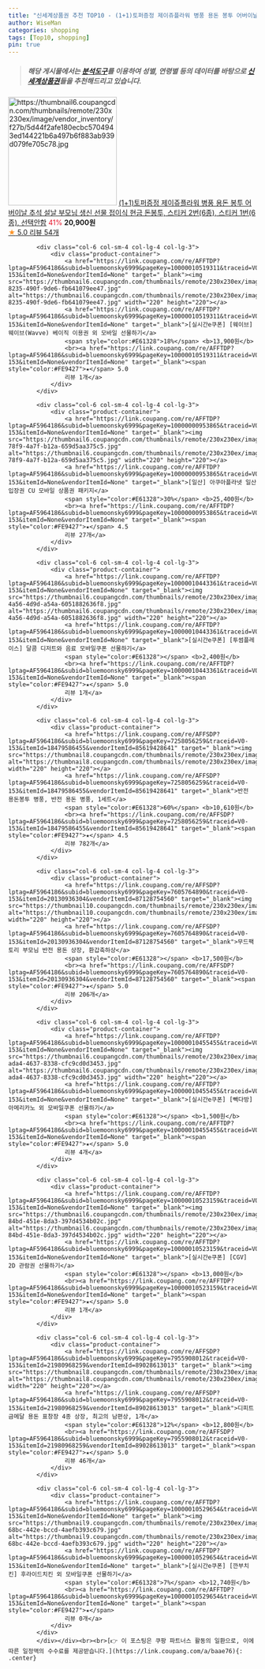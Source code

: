 ```yaml
---
title: "신세계상품권 추천 TOP10 - (1+1)토퍼증정 제이쥬플라워 병풍 용돈 봉투 어버이날 추석 설날 부모님 생신 선물 접이식 현금 돈봉투, 스티커 2번(6종)"
author: WiseMan
categories: shopping
tags: [Top10, shopping]
pin: true
---
```


> ##### 해당 게시물에서는 [**분석도구**](https://itemscout.io/)를 이용하여 **성별**, **연령별** 등의 데이터를 바탕으로 [**신세계상품권**](https://link.coupang.com/a/baae76)들을 추천해드리고 있습니다.
<div class="container"><div class="row">
            <div class="col-6 col-sm-4 col-lg-4 col-lg-3">
                <div class="product-container">
                    <a href="https://link.coupang.com/re/AFFSDP?lptag=AF5964186&subid=bluemoonsky6999&pageKey=7388838255&traceid=V0-153&itemId=19099250764&vendorItemId=87098320439" target="_blank"><img src="https://thumbnail6.coupangcdn.com/thumbnails/remote/230x230ex/image/vendor_inventory/f27b/5d44f2afe180ecbc5704943ed144221b6a497b6f883ab939d079fe705c78.jpg" alt="https://thumbnail6.coupangcdn.com/thumbnails/remote/230x230ex/image/vendor_inventory/f27b/5d44f2afe180ecbc5704943ed144221b6a497b6f883ab939d079fe705c78.jpg" width="220" height="220"></a>
                    <a href="https://link.coupang.com/re/AFFSDP?lptag=AF5964186&subid=bluemoonsky6999&pageKey=7388838255&traceid=V0-153&itemId=19099250764&vendorItemId=87098320439" target="_blank">(1+1)토퍼증정 제이쥬플라워 병풍 용돈 봉투 어버이날 추석 설날 부모님 생신 선물 접이식 현금 돈봉투, 스티커 2번(6종), 스티커 1번(6종), 선택안함</a>
                    <span style="color:#E61328">41%</span> <b>20,900원</b>
                    <br><a href="https://link.coupang.com/re/AFFSDP?lptag=AF5964186&subid=bluemoonsky6999&pageKey=7388838255&traceid=V0-153&itemId=19099250764&vendorItemId=87098320439" target="_blank"><span style="color:#FE9427">★</span> 5.0
                    리뷰 54개</a>
                </div>
            </div>
            
            <div class="col-6 col-sm-4 col-lg-4 col-lg-3">
                <div class="product-container">
                    <a href="https://link.coupang.com/re/AFFTDP?lptag=AF5964186&subid=bluemoonsky6999&pageKey=10000010519311&traceid=V0-153&itemId=None&vendorItemId=None" target="_blank"><img src="https://thumbnail6.coupangcdn.com/thumbnails/remote/230x230ex/image/travel_reactor/travelSeller/common/A00050106/e240a685-8235-490f-9de6-fb641079ee47.jpg" alt="https://thumbnail6.coupangcdn.com/thumbnails/remote/230x230ex/image/travel_reactor/travelSeller/common/A00050106/e240a685-8235-490f-9de6-fb641079ee47.jpg" width="220" height="220"></a>
                    <a href="https://link.coupang.com/re/AFFTDP?lptag=AF5964186&subid=bluemoonsky6999&pageKey=10000010519311&traceid=V0-153&itemId=None&vendorItemId=None" target="_blank">[실시간e쿠폰] [웨이브] 웨이브(Wavve) 베이직 이용권 외 모바일 선물하기</a>
                    <span style="color:#E61328">18%</span> <b>13,900원</b>
                    <br><a href="https://link.coupang.com/re/AFFTDP?lptag=AF5964186&subid=bluemoonsky6999&pageKey=10000010519311&traceid=V0-153&itemId=None&vendorItemId=None" target="_blank"><span style="color:#FE9427">★</span> 5.0
                    리뷰 1개</a>
                </div>
            </div>
            
            <div class="col-6 col-sm-4 col-lg-4 col-lg-3">
                <div class="product-container">
                    <a href="https://link.coupang.com/re/AFFTDP?lptag=AF5964186&subid=bluemoonsky6999&pageKey=10000000953865&traceid=V0-153&itemId=None&vendorItemId=None" target="_blank"><img src="https://thumbnail6.coupangcdn.com/thumbnails/remote/230x230ex/image/travel_reactor/travelSeller/common/A00443923/32e2bfe6-78f9-4a7f-b12a-659d5aa375c5.jpg" alt="https://thumbnail6.coupangcdn.com/thumbnails/remote/230x230ex/image/travel_reactor/travelSeller/common/A00443923/32e2bfe6-78f9-4a7f-b12a-659d5aa375c5.jpg" width="220" height="220"></a>
                    <a href="https://link.coupang.com/re/AFFTDP?lptag=AF5964186&subid=bluemoonsky6999&pageKey=10000000953865&traceid=V0-153&itemId=None&vendorItemId=None" target="_blank">[일산] 아쿠아플라넷 일산 입장권 CU 모바일 상품권 패키지</a>
                    <span style="color:#E61328">30%</span> <b>25,400원</b>
                    <br><a href="https://link.coupang.com/re/AFFTDP?lptag=AF5964186&subid=bluemoonsky6999&pageKey=10000000953865&traceid=V0-153&itemId=None&vendorItemId=None" target="_blank"><span style="color:#FE9427">★</span> 4.5
                    리뷰 27개</a>
                </div>
            </div>
            
            <div class="col-6 col-sm-4 col-lg-4 col-lg-3">
                <div class="product-container">
                    <a href="https://link.coupang.com/re/AFFTDP?lptag=AF5964186&subid=bluemoonsky6999&pageKey=10000010443361&traceid=V0-153&itemId=None&vendorItemId=None" target="_blank"><img src="https://thumbnail6.coupangcdn.com/thumbnails/remote/230x230ex/image/travel_reactor/travelSeller/common/A00050106/d1172cf3-4a56-4d9d-a54a-6051882636f8.jpg" alt="https://thumbnail6.coupangcdn.com/thumbnails/remote/230x230ex/image/travel_reactor/travelSeller/common/A00050106/d1172cf3-4a56-4d9d-a54a-6051882636f8.jpg" width="220" height="220"></a>
                    <a href="https://link.coupang.com/re/AFFTDP?lptag=AF5964186&subid=bluemoonsky6999&pageKey=10000010443361&traceid=V0-153&itemId=None&vendorItemId=None" target="_blank">[실시간e쿠폰] [투썸플레이스] 달콤 디저트와 음료 모바일쿠폰 선물하기</a>
                    <span style="color:#E61328"></span> <b>2,400원</b>
                    <br><a href="https://link.coupang.com/re/AFFTDP?lptag=AF5964186&subid=bluemoonsky6999&pageKey=10000010443361&traceid=V0-153&itemId=None&vendorItemId=None" target="_blank"><span style="color:#FE9427">★</span> 5.0
                    리뷰 1개</a>
                </div>
            </div>
            
            <div class="col-6 col-sm-4 col-lg-4 col-lg-3">
                <div class="product-container">
                    <a href="https://link.coupang.com/re/AFFSDP?lptag=AF5964186&subid=bluemoonsky6999&pageKey=7258056259&traceid=V0-153&itemId=18479586455&vendorItemId=85619428641" target="_blank"><img src="https://thumbnail8.coupangcdn.com/thumbnails/remote/230x230ex/image/vendor_inventory/3e68/062cf6f7646953090b72be20c38129f23810b4a5b56e462b1869e05b41d9.jpg" alt="https://thumbnail8.coupangcdn.com/thumbnails/remote/230x230ex/image/vendor_inventory/3e68/062cf6f7646953090b72be20c38129f23810b4a5b56e462b1869e05b41d9.jpg" width="220" height="220"></a>
                    <a href="https://link.coupang.com/re/AFFSDP?lptag=AF5964186&subid=bluemoonsky6999&pageKey=7258056259&traceid=V0-153&itemId=18479586455&vendorItemId=85619428641" target="_blank">반전 용돈봉투 병풍, 반전 용돈 병풍, 1세트</a>
                    <span style="color:#E61328">60%</span> <b>10,610원</b>
                    <br><a href="https://link.coupang.com/re/AFFSDP?lptag=AF5964186&subid=bluemoonsky6999&pageKey=7258056259&traceid=V0-153&itemId=18479586455&vendorItemId=85619428641" target="_blank"><span style="color:#FE9427">★</span> 4.5
                    리뷰 782개</a>
                </div>
            </div>
            
            <div class="col-6 col-sm-4 col-lg-4 col-lg-3">
                <div class="product-container">
                    <a href="https://link.coupang.com/re/AFFSDP?lptag=AF5964186&subid=bluemoonsky6999&pageKey=7605764890&traceid=V0-153&itemId=20130936304&vendorItemId=87128754560" target="_blank"><img src="https://thumbnail10.coupangcdn.com/thumbnails/remote/230x230ex/image/vendor_inventory/c9bc/2643ba77183ae20be0717d8457ace00ccd0b317d5eec0943229bc8873ea2.png" alt="https://thumbnail10.coupangcdn.com/thumbnails/remote/230x230ex/image/vendor_inventory/c9bc/2643ba77183ae20be0717d8457ace00ccd0b317d5eec0943229bc8873ea2.png" width="220" height="220"></a>
                    <a href="https://link.coupang.com/re/AFFSDP?lptag=AF5964186&subid=bluemoonsky6999&pageKey=7605764890&traceid=V0-153&itemId=20130936304&vendorItemId=87128754560" target="_blank">무드팩토리 부모님 반전 용돈 상장, 환갑축하상</a>
                    <span style="color:#E61328"></span> <b>17,500원</b>
                    <br><a href="https://link.coupang.com/re/AFFSDP?lptag=AF5964186&subid=bluemoonsky6999&pageKey=7605764890&traceid=V0-153&itemId=20130936304&vendorItemId=87128754560" target="_blank"><span style="color:#FE9427">★</span> 5.0
                    리뷰 206개</a>
                </div>
            </div>
            
            <div class="col-6 col-sm-4 col-lg-4 col-lg-3">
                <div class="product-container">
                    <a href="https://link.coupang.com/re/AFFTDP?lptag=AF5964186&subid=bluemoonsky6999&pageKey=10000010455455&traceid=V0-153&itemId=None&vendorItemId=None" target="_blank"><img src="https://thumbnail6.coupangcdn.com/thumbnails/remote/230x230ex/image/travel_reactor/travelSeller/common/A00050106/2bbb4afd-ada4-4637-8338-cfc9cd0d3453.jpg" alt="https://thumbnail6.coupangcdn.com/thumbnails/remote/230x230ex/image/travel_reactor/travelSeller/common/A00050106/2bbb4afd-ada4-4637-8338-cfc9cd0d3453.jpg" width="220" height="220"></a>
                    <a href="https://link.coupang.com/re/AFFTDP?lptag=AF5964186&subid=bluemoonsky6999&pageKey=10000010455455&traceid=V0-153&itemId=None&vendorItemId=None" target="_blank">[실시간e쿠폰] [빽다방] 아메리카노 외 모바일쿠폰 선물하기</a>
                    <span style="color:#E61328"></span> <b>1,500원</b>
                    <br><a href="https://link.coupang.com/re/AFFTDP?lptag=AF5964186&subid=bluemoonsky6999&pageKey=10000010455455&traceid=V0-153&itemId=None&vendorItemId=None" target="_blank"><span style="color:#FE9427">★</span> 5.0
                    리뷰 4개</a>
                </div>
            </div>
            
            <div class="col-6 col-sm-4 col-lg-4 col-lg-3">
                <div class="product-container">
                    <a href="https://link.coupang.com/re/AFFTDP?lptag=AF5964186&subid=bluemoonsky6999&pageKey=10000010523159&traceid=V0-153&itemId=None&vendorItemId=None" target="_blank"><img src="https://thumbnail6.coupangcdn.com/thumbnails/remote/230x230ex/image/travel_reactor/travelSeller/common/A00050106/b374874a-84bd-451e-8da3-397d4534b02c.jpg" alt="https://thumbnail6.coupangcdn.com/thumbnails/remote/230x230ex/image/travel_reactor/travelSeller/common/A00050106/b374874a-84bd-451e-8da3-397d4534b02c.jpg" width="220" height="220"></a>
                    <a href="https://link.coupang.com/re/AFFTDP?lptag=AF5964186&subid=bluemoonsky6999&pageKey=10000010523159&traceid=V0-153&itemId=None&vendorItemId=None" target="_blank">[실시간e쿠폰] [CGV] 2D 관람권 선물하기</a>
                    <span style="color:#E61328"></span> <b>13,000원</b>
                    <br><a href="https://link.coupang.com/re/AFFTDP?lptag=AF5964186&subid=bluemoonsky6999&pageKey=10000010523159&traceid=V0-153&itemId=None&vendorItemId=None" target="_blank"><span style="color:#FE9427">★</span> 5.0
                    리뷰 1개</a>
                </div>
            </div>
            
            <div class="col-6 col-sm-4 col-lg-4 col-lg-3">
                <div class="product-container">
                    <a href="https://link.coupang.com/re/AFFSDP?lptag=AF5964186&subid=bluemoonsky6999&pageKey=7955908012&traceid=V0-153&itemId=21980968259&vendorItemId=89028613013" target="_blank"><img src="https://thumbnail8.coupangcdn.com/thumbnails/remote/230x230ex/image/vendor_inventory/d477/3badbcad36b7874c46214c475a873318cdca3f213c7eb1fc28e241b422cf.jpg" alt="https://thumbnail8.coupangcdn.com/thumbnails/remote/230x230ex/image/vendor_inventory/d477/3badbcad36b7874c46214c475a873318cdca3f213c7eb1fc28e241b422cf.jpg" width="220" height="220"></a>
                    <a href="https://link.coupang.com/re/AFFSDP?lptag=AF5964186&subid=bluemoonsky6999&pageKey=7955908012&traceid=V0-153&itemId=21980968259&vendorItemId=89028613013" target="_blank">디피트 금메달 용돈 표창장 4종 상장, 최고의 남편상, 1개</a>
                    <span style="color:#E61328">12%</span> <b>12,800원</b>
                    <br><a href="https://link.coupang.com/re/AFFSDP?lptag=AF5964186&subid=bluemoonsky6999&pageKey=7955908012&traceid=V0-153&itemId=21980968259&vendorItemId=89028613013" target="_blank"><span style="color:#FE9427">★</span> 5.0
                    리뷰 46개</a>
                </div>
            </div>
            
            <div class="col-6 col-sm-4 col-lg-4 col-lg-3">
                <div class="product-container">
                    <a href="https://link.coupang.com/re/AFFTDP?lptag=AF5964186&subid=bluemoonsky6999&pageKey=10000010529654&traceid=V0-153&itemId=None&vendorItemId=None" target="_blank"><img src="https://thumbnail9.coupangcdn.com/thumbnails/remote/230x230ex/image/travel_reactor/travelSeller/common/A00050106/0d5d7759-68bc-442e-bccd-4aefb393c679.jpg" alt="https://thumbnail9.coupangcdn.com/thumbnails/remote/230x230ex/image/travel_reactor/travelSeller/common/A00050106/0d5d7759-68bc-442e-bccd-4aefb393c679.jpg" width="220" height="220"></a>
                    <a href="https://link.coupang.com/re/AFFTDP?lptag=AF5964186&subid=bluemoonsky6999&pageKey=10000010529654&traceid=V0-153&itemId=None&vendorItemId=None" target="_blank">[실시간e쿠폰] [깐부치킨] 후라이드치킨 외 모바일쿠폰 선물하기</a>
                    <span style="color:#E61328">7%</span> <b>12,740원</b>
                    <br><a href="https://link.coupang.com/re/AFFTDP?lptag=AF5964186&subid=bluemoonsky6999&pageKey=10000010529654&traceid=V0-153&itemId=None&vendorItemId=None" target="_blank"><span style="color:#FE9427">★</span> 
                    리뷰 0개</a>
                </div>
            </div>
            </div></div><br><br>[👉 이 포스팅은 쿠팡 파트너스 활동의 일환으로, 이에 따른 일정액의 수수료를 제공받습니다.](https://link.coupang.com/a/baae76){: .center}